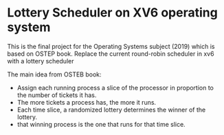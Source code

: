 # Lottery Scheduler on XV6 operating system
This is the final project for the Operating Systems subject (2019) which is based on OSTEP book.
Replace the current round-robin scheduler in xv6 with a lottery scheduler

The main idea from OSTEB book:
- Assign each running process a slice of the processor in proportion to the number of tickets it has.
- The more tickets a process has, the more it runs.
- Each time slice, a randomized lottery determines the winner of the lottery.
- that winning process is the one that runs for that time slice.
